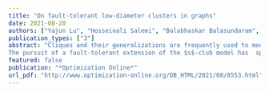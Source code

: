 ```yaml
---
title: "On fault-tolerant low-diameter clusters in graphs"
date: 2021-08-20
authors: ["Yajun Lu", "Hosseinali Salemi", "Balabhaskar Balasundaram", "Austin Buchanan"]
publication_types: ["3"]
abstract: "Cliques and their generalizations are frequently used to model \"tightly knit\" clusters in graphs, and identifying such clusters is a popular technique used in graph-based data mining. One such model is the $s$-club, which is a vertex subset that induces a subgraph of diameter at most $s$. This model has found use in a variety of fields because  low-diameter clusters have practical significance  in many applications. As this property is not hereditary on vertex-induced subgraphs, the diameter of a subgraph could increase upon the removal of some vertices and  the subgraph could even become disconnected. For example, star graphs have  diameter  two but can be disconnected by removing the central vertex.
The pursuit of a fault-tolerant extension of the $s$-club model has  spawned  two variants that we study in this article: hereditary $s$-clubs and robust $s$-clubs. We analyze the complexity of the  verification and optimization problems associated with these variants. Then, we propose cut-like integer programming formulations for both variants whenever possible and investigate the separation complexity of the cut-like constraints.  We demonstrate through our extensive computational experiments that the algorithmic ideas we introduce  enable us to solve the problems to optimality on benchmark instances with several thousand vertices. This work lays the foundations for  effective mathematical programming approaches for finding  fault-tolerant $s$-clubs in large-scale networks."
featured: false
publication: "*Optimization Online*"
url_pdf: "http://www.optimization-online.org/DB_HTML/2021/08/8553.html"
---
```

